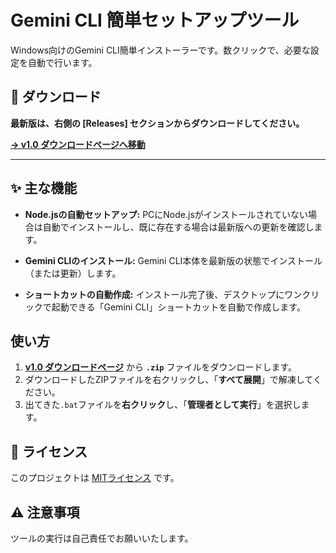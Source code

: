 # Gemini CLI 簡単セットアップツール

Windows向けのGemini CLI簡単インストーラーです。数クリックで、必要な設定を自動で行います。

## 🚀 ダウンロード

**最新版は、右側の [Releases] セクションからダウンロードしてください。**

**[→ v1.0 ダウンロードページへ移動](releases/tag/v1.0)**

---

## ✨ 主な機能

-   **Node.jsの自動セットアップ:**
    PCにNode.jsがインストールされていない場合は自動でインストールし、既に存在する場合は最新版への更新を確認します。

-   **Gemini CLIのインストール:**
    Gemini CLI本体を最新版の状態でインストール（または更新）します。

-   **ショートカットの自動作成:**
    インストール完了後、デスクトップにワンクリックで起動できる「Gemini CLI」ショートカットを自動で作成します。

## 使い方

1.  **[v1.0 ダウンロードページ](releases/tag/v1.0)** から **`.zip`** ファイルをダウンロードします。
2.  ダウンロードしたZIPファイルを右クリックし、「**すべて展開**」で解凍してください。
3.  出てきた`.bat`ファイルを**右クリック**し、「**管理者として実行**」を選択します。

## 📜 ライセンス

このプロジェクトは [MITライセンス](LICENSE) です。

## ⚠️ 注意事項

ツールの実行は自己責任でお願いいたします。
